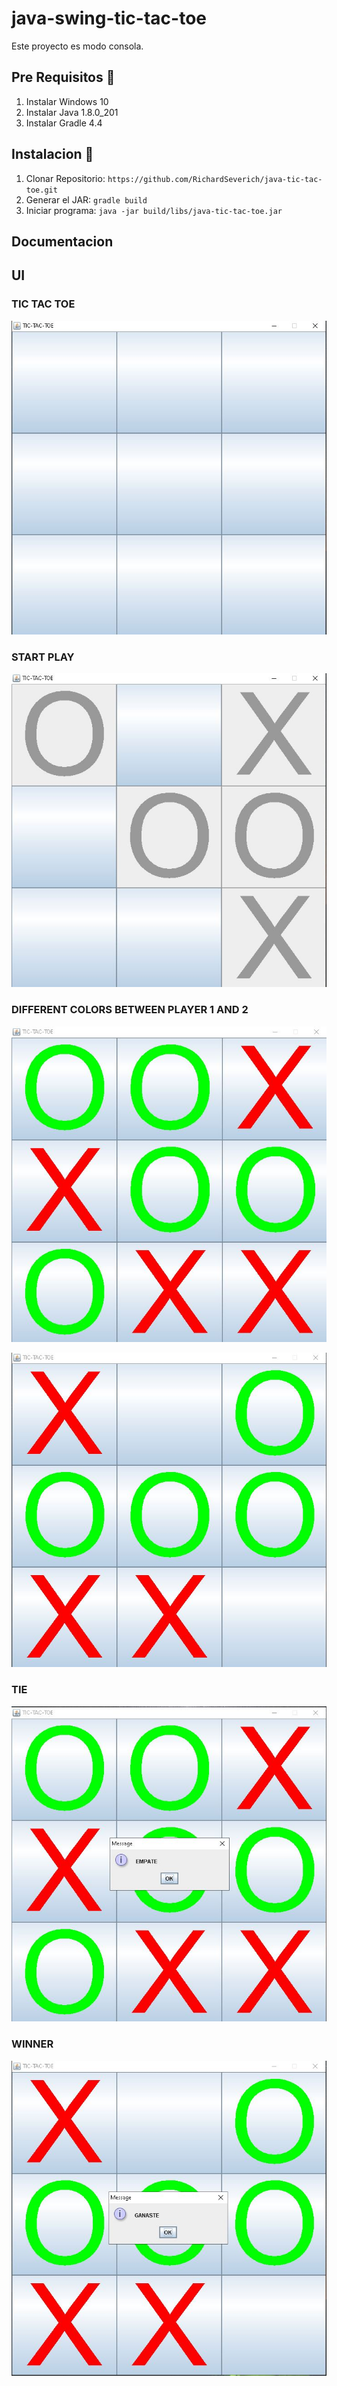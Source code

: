 # java-swing-tic-tac-toe

Este proyecto es modo consola.

## Pre Requisitos 🚀

1. Instalar Windows 10
2. Instalar Java 1.8.0_201
3. Instalar Gradle 4.4 

## Instalacion 🔧

1. Clonar Repositorio: `https://github.com/RichardSeverich/java-tic-tac-toe.git`
2. Generar el JAR: `gradle build`
3. Iniciar programa: `java -jar build/libs/java-tic-tac-toe.jar`

## Documentacion

## UI

### TIC TAC TOE

<p align="center">
  <img src="documentacion/tic-tac-toe1.jpg">
</p>

### START PLAY

<p align="center">
  <img src="documentacion/tic-tac-toe2.jpg">
</p>

### DIFFERENT COLORS  BETWEEN PLAYER 1 AND 2
<p align="center">
  <img src="documentacion/tic-tac-toe3.jpg">
</p>

<p align="center">
  <img src="documentaCion/tic-tac-toe4.jpg">
</p>

### TIE

<p align="center">
  <img src="documentacion/tic-tac-toe-empate.jpg">
</p>

### WINNER

<p align="center">
  <img src="documentacion/tic-tac-toe-win.jpg">
</p>
